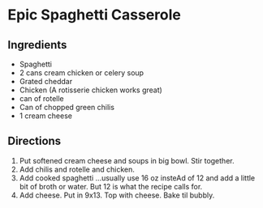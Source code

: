 # Epic Spaghetti Casserole

## Ingredients

* Spaghetti
* 2 cans cream chicken or celery soup
* Grated cheddar
* Chicken (A rotisserie chicken works great)
* can of rotelle 
* Can of chopped green chilis
* 1 cream cheese

## Directions
1. Put softened cream cheese and soups in big bowl. Stir together.
2. Add chilis and rotelle and chicken.
3. Add cooked spaghetti ...usually use 16 oz insteAd of 12 and add a little bit of broth or water. But 12 is what the recipe calls for.
4. Add cheese. Put in 9x13. Top with cheese. Bake til bubbly.